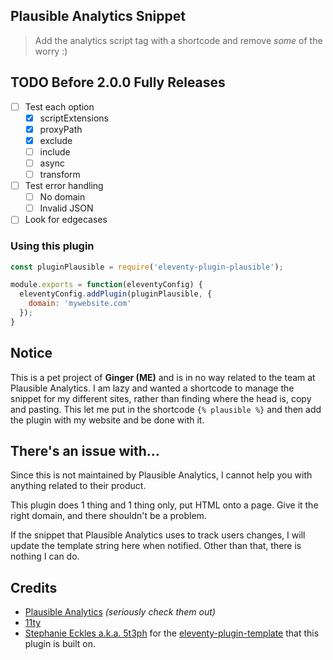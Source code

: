 ## Plausible Analytics Snippet

> Add the analytics script tag with a shortcode and remove *some* of the worry :)

## TODO Before 2.0.0 Fully Releases

- [ ] Test each option
  - [x] scriptExtensions
  - [x] proxyPath
  - [x] exclude
  - [ ] include
  - [ ] async
  - [ ] transform
- [ ] Test error handling
  - [ ] No domain
  - [ ] Invalid JSON
- [ ] Look for edgecases

### Using this plugin

```js
const pluginPlausible = require('eleventy-plugin-plausible');

module.exports = function(eleventyConfig) {
  eleventyConfig.addPlugin(pluginPlausible, {
    domain: 'mywebsite.com'
  });
}
```

## Notice

This is a pet project of **Ginger (ME)** and is in no way related to the team at Plausible Analytics. I am lazy and wanted a shortcode to manage the snippet for my different sites, rather than finding where the head is, copy and pasting. This let me put in the shortcode `{% plausible %}` and then add the plugin with my website and be done with it.

## There's an issue with...

Since this is not maintained by Plausible Analytics, I cannot help you with anything related to their product.

This plugin does 1 thing and 1 thing only, put HTML onto a page. Give it the right domain, and there shouldn't be a problem.

If the snippet that Plausible Analytics uses to track users changes, I will update the template string here when notified. Other than that, there is nothing I can do.

## Credits

- [Plausible Analytics](https://plausible.io) *(seriously check them out)*
- [11ty](https://www.11ty.dev)
- [Stephanie Eckles a.k.a. 5t3ph](https://github.com/5t3ph) for the [eleventy-plugin-template](https://github.com/5t3ph/eleventy-plugin-template) that this plugin is built on.